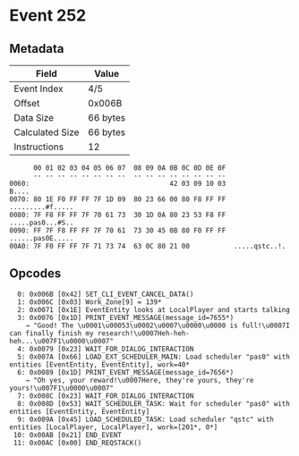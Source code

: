 # Event 252

## Metadata

| Field           | Value    |
|-----------------|----------|
| Event Index     | 4/5      |
| Offset          | 0x006B   |
| Data Size       | 66 bytes |
| Calculated Size | 66 bytes |
| Instructions    | 12       |

```
      00 01 02 03 04 05 06 07  08 09 0A 0B 0C 0D 0E 0F
      -- -- -- -- -- -- -- --  -- -- -- -- -- -- -- --
0060:                                   42 03 09 10 03             B....
0070: 80 1E F0 FF FF 7F 1D 09  80 23 66 00 80 F8 FF FF  .........#f.....
0080: 7F F8 FF FF 7F 70 61 73  30 1D 0A 80 23 53 F8 FF  .....pas0...#S..
0090: FF 7F F8 FF FF 7F 70 61  73 30 45 0B 80 F0 FF FF  ......pas0E.....
00A0: 7F F0 FF FF 7F 71 73 74  63 0C 80 21 00           .....qstc..!.   
```

## Opcodes

```
  0: 0x006B [0x42] SET_CLI_EVENT_CANCEL_DATA()
  1: 0x006C [0x03] Work_Zone[9] = 139*
  2: 0x0071 [0x1E] EventEntity looks at LocalPlayer and starts talking
  3: 0x0076 [0x1D] PRINT_EVENT_MESSAGE(message_id=7655*)
    → "Good! The \u0001\u00053\u0002\u0007\u0000\u0000 is full!\u0007I can finally finish my research!\u0007Heh-heh-heh...\u007F1\u0000\u0007"
  4: 0x0079 [0x23] WAIT_FOR_DIALOG_INTERACTION
  5: 0x007A [0x66] LOAD_EXT_SCHEDULER_MAIN: Load scheduler "pas0" with entities [EventEntity, EventEntity], work=40*
  6: 0x0089 [0x1D] PRINT_EVENT_MESSAGE(message_id=7656*)
    → "Oh yes, your reward!\u0007Here, they're yours, they're yours!\u007F1\u0000\u0007"
  7: 0x008C [0x23] WAIT_FOR_DIALOG_INTERACTION
  8: 0x008D [0x53] WAIT_SCHEDULER_TASK: Wait for scheduler "pas0" with entities [EventEntity, EventEntity]
  9: 0x009A [0x45] LOAD_SCHEDULED_TASK: Load scheduler "qstc" with entities [LocalPlayer, LocalPlayer], work=[201*, 0*]
 10: 0x00AB [0x21] END_EVENT
 11: 0x00AC [0x00] END_REQSTACK()
```
